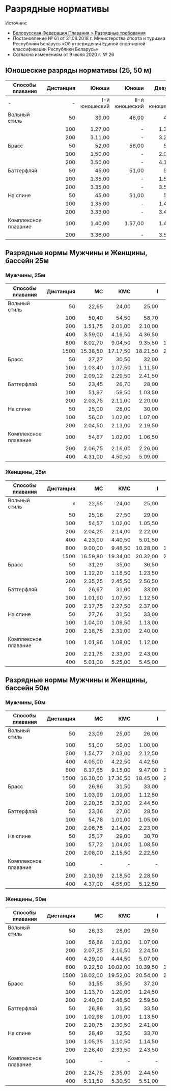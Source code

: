 # Разрядные нормативы
Источник: 
- [Белорусская Федерация Плавания > Разрядные требования](http://blrswimming.by/index.php/sportsmenam-i-treneram/razryadnye-trebovaniya)
- Постановление № 61 от 31.08.2018 г. Министерства спорта и туризма Республики Беларусь «Об утверждении Единой спортивной классификации Республики Беларусь»
- Согласно изменениям от 9 июля 2020 г. № 26

## Юношеские разряды нормативы (25, 50 м)
| Способы плавания | Дистанция | Юноши | Юноши | Девушки | Девушки |
| --- |  ---: |  ---: |  ---: |  ---: |  ---: |
| - | - | I-й юношеский | II-й юношеский | I-й юношеский | II-й юношеский |-
| Вольный стиль | 50 | 39,00  | 46,00 | 42,00 | 49,00 |
|   | 100 | 1.27,00 | - | 1.34,00 | - |
|   | 200 | 3.11,00 | - | 3.25,00 | - |
| Брасс | 50 | 52,00 | 56,00 | 58,00 | 1.04,00 |
|   | 100 | 1.50,00 | - | 2.04,00 | - |
|   | 200 | 3.50,00 | - | 4.16,00 | - |
| Баттерфляй | 50 | 45,00 | 51,00 | 51,00 | 56,00 |
|   | 100 | 1.35,00 | - | 1.50,00 | - |
|   | 200 | 3.35,00 | - | 3.52,00 | - |
| На спине | 50 | 45,00 | 51,00 | 50,00 | 59,00 |
|   | 100 | 1.35,00 | - | 1.46,00 | - |
|   | 200 | 3.33,00 | - | 3.48,00 | - |
| Комплексное плавание | 100 | 1.40,00 | 1.57,00 | 1.48,00 | 2.05,00 |
|   | 200 | 3.36,00 | - | 3.51,00 | - |

## Разрядные нормы Мужчины и Женщины, бассейн 25м
### Мужчины, 25м
| Способы плавания | Дистанция | МС | КМС | I | II | III |
| --- | ---: | ---: | ---: | ---: | ---: | ---: |
| Вольный стиль |  50 | 22,65 | 24,00 | 25,00 | 29,00 | 32,50 |
|   |  100 | 50,40 | 54,50 | 58,70 | 1.06,00 | 1.14,50 |
|   |  200 | 1.51,75 | 2.01,00 | 2.10,00 | 2.27,00 | 2.47,00 |
|   |  400 | 3.59,00 | 4.16,50 | 4.36,50 | 5.12,50 | 6.02,00 |
|   |  800 | 8.02,70 | 9.04,50 | 9.35,50 | 10.35,50 | 12.37,50 |
|   | 1500 | 15.38,50 | 17.17,50 | 18.21,50 | 20.35,50 | 24.24,50 |
| Брасс | 50	| 27,27 | 30,50 | 32,00 | 36,00 | 40,50 |
|   | 100 | 1.03,40 | 1.07,50 | 1.11,50 | 1.19,00 | 1.29,50 |
|   | 200 | 2.09,12 | 2.29,50 | 2.41,50 | 2.56,00 | 3.13,50 |
| Баттерфляй | 50 | 23,45 | 26,70 | 28,00 | 32,00 | 36,50 |
|   | 100 | 51,97 | 59,50 | 1.03,50 | 1.10,50 | 1.22,50 |
|   | 200 | 2.03,75 | 2.11,00 | 2.20,00 | 2.40,50 | 3.04,50 |
| На спине | 50 | 25,00 | 28,00 | 30,00 | 33,00 | 36,00 |
|   | 100 | 56,00 | 1.02,00 | 1.07,00 | 1.14,50 | 1.23,50 |
|   | 200 | 2.04,50 | 2.13,00 | 2.19,50 | 2.39,50 | 3.04,50 |
| Комплексное плавание | 100 | 54,67 | 1.02,00 | 1.06,50 | 1.12,50 | 1.19,50 |
|   | 200 | 2.06,75 | 2.16,00 | 2.26,00 | 2.44,00 | 3.00,50 |
|   | 400 | 4.31,00 | 4.50,50 | 5.09,00 | 5.50,50 | 6.37,50 |

### Женщины, 25м
| Способы плавания | Дистанция | МС | КМС | I | II | III |
| --- | ---: | ---: | ---: | ---: | ---: | ---: |
| Вольный стиль |  x | 22,65 | 24,00 | 25,00 | 29,00 | 32,50 |
|   | 50 | 25,16 | 27,50 | 29,00 | 32,00 | 35,70 |
|   | 100 | 54,57 | 1.02,00 | 1.05,50 | 1.12,00 | 1.21,50 |
|   | 200 | 2.04,25 | 2.14,00 | 2.22,00 | 2.39,50 | 2.55,00 |
|   | 400 | 4.23,00 | 4.40,50 | 5.01,50 | 5.41,00 | 6.29,50 |
|   | 800 | 9.00,00 | 9.48,50 | 10.28,00 | 11.50,50 | 13.38,00 |
|   | 1500 | 16.59,80 | 19.34,00 | 20.32,00 | 23.22,00 | 28.18,00 |
| Брасс| 50 | 31,29 | 35,00 | 36,50 | 39,50 | 43,50 |
|   | 100 | 1.12,20 | 1.18,50 | 1.23,50 | 1.31,50 | 1.41,50 |
|   | 200 | 2.35,25 | 2.45,50 | 2.56,50 | 3.14,50 | 3.33,00 |
| Баттерфляй | 50 | 26,67 | 31,00 | 33,00 | 35,50 | 38,50 |
|   | 100 | 1.01,90 | 1.07,50 | 1.12,50 | 1.22,50 | 1.32,50 |
|   | 200 | 2.17,75 | 2.27,50 | 2.37,00 | 3.02,00 | 3.25,50 |
| На спине | 50 | 27,76 | 31,50 | 33,00 | 35,50 | 38,50 |
|   | 100 | 1.04,00 | 1.09,50 | 1.13,00 | 1.21,00 | 1.29,00 |
|   | 200 | 2.18,75 | 2.31,00 | 2.40,00 | 3.02,00 | 3.27,50 |
| Комплексное плавание | 100 | 1.01,96 | 1.08,00 | 1.12,00 | 1.17,00 | 1.25,00 |
|   | 200 | 2.21,75 | 2.33,00 | 2.43,00 | 3.03,50 | 3.24,00 |
|   | 400 | 5.01,00 | 5.25,00 | 5.45,00 | 6.35,00 | 7.15,00 |


## Разрядные нормы Мужчины и Женщины, бассейн 50м
### Мужчины, 50м
| Способы плавания | Дистанция | МС | КМС | I | II | III |
| --- | ---: | ---: | ---: | ---: | ---: | ---: |
| Вольный стиль | 50 | 23,09 | 25,00 | 26,00 | 30,00 | 34,50 |
|   | 100 | 51,00 | 56,00 | 1.00,00 | 1.08,00 | 1.16,00 |
|   | 200 | 1.54,77 | 2.03,00 | 2.12,50 | 2.30,00 | 2.49,00 |
|   | 400 | 4.05,00 | 4.22,50 | 4.42,50 | 5.18,00 | 6.09,00 |
|   | 800 | 8.17,65 | 9.15,00 | 9.47,00 | 10.47,00 | 12.48,00 |
|   | 1500 | 16.30,00 | 17.36,50 | 18.45,00 | 20.56,50 | 24.38,50 |
| Брасс | 50 | 26,86 | 31,50 | 33,00 | 36,50 | 41,50 |
|   | 100 | 1.03,99 | 1.09,00 | 1.12,50 | 1.20,50 | 1.31,00 |
|   | 200 | 2.20,35 | 2.32,00 | 2.44,50 | 2.58,00 | 3.15,00 |
| Баттерфляй | 50 | 23,36 | 27,00 | 28,50 | 33,00 | 37,00 |
|   | 100 | 54,78 | 1.01,00 | 1.05,00 | 1.11,70 | 1.23,00 |
|   | 200 | 2.06,75 | 2.14,00 | 2.23,00 | 2.42,50 | 3.05,00 |
| На спине | 50 | 25,17 | 29,00 | 30,70 | 34,00 | 37,00 |
|   | 100 | 57,72 | 1.04,00 | 1.08,50 | 1.15,50 | 1.25,00 |
|   | 200 | 2.08,00 | 2.15,50 | 2.22,50 | 2.42,50 | 3.07,00 |
| Комплексное плавание | 100 | - | - | - | - | - |
|   | 200 | 2.10,39 | 2.18,50 | 2.28,50 | 2.46,50 | 3.03,00 |
|   | 400 | 4.37,00 | 4.55,00 | 5.12,50 | 5.54,50 | 6.39,00 |

### Женщины, 50м
| Способы плавания | Дистанция | МС | КМС | I | II | III |
| --- | ---: | ---: | ---: | ---: | ---: | ---: |
| Вольный стиль | 50 | 26,33 | 28,00 | 29,50 | 33,50 | 37,50 |
|   | 100 | 56,86 | 1.03,00 | 1.07,00 | 1.13,00 | 1.23,00 |
|   | 200 | 2.07,25 | 2.16,50 | 2.24,50 | 2.41,00 | 2.58,00 |
|   | 400 | 4.29,00 | 4.44,50 | 5.07,00 | 5.48,00 | 6.33,50 |
|   | 800 | 9.22,50 | 10.02,00 | 10.39,50 | 12.02,50 | 13.48,00 |
|   | 1500 | 18.02,00 | 19.52,00 | 20.54,00 | 23.44,00 | 28.26,50 |
| Брасс | 50 | 31,55 | 35,50 | 37,20 | 40,50 | 44,50 |
|   | 100 | 1.13,70 | 1.20,00 | 1.24,50 | 1.32,50 | 1.42,50 |
|   | 200 | 2.40,00 | 2.48,50 | 2.59,50 | 3.16,00 | 3.35,00 |
| Баттерфляй | 50 | 26,86 | 31,50 | 33,50 | 36,00 | 39,00 |
|   | 100 | 1.02,98 | 1.09,00 | 1.13,50 | 1.23,50 | 1.33,50 |
|   | 200 | 2.20,75 | 2.30,50 | 2.41,00 | 3.05,00 | 3.28,00 |
| На спине | 50 | 28,49 | 32,50 | 33,70 | 36,00 | 38,50 |
|   | 100 | 1.05,35 | 1.10,50 | 1.14,50 | 1.22,50 | 1.30,50 |
|   | 200 | 2.26,40 | 2.33,50 | 2.43,50 | 3.05,50 | 3.29,50 |
| Комплексное плавание | 100 | - | - | - | - | - |
|   | 200 | 2.24,75 | 2.35,00 | 2.44,50 | 3.06,00 | 3.25,00 |
|   | 400 | 5.11,50 | 5.30,50 | 5.51,00 | 6.38,50 | 7.21,00 |
